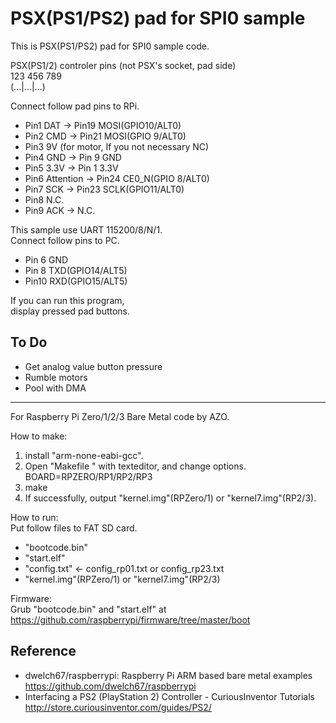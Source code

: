 PSX(PS1/PS2) pad for SPI0 sample
================================

This is PSX(PS1/PS2) pad for SPI0 sample code.  

PSX(PS1/2) controler pins (not PSX's socket, pad side)  
 123 456 789  
(...|...|...)  

Connect follow pad pins to RPi.  
* Pin1 DAT -> Pin19 MOSI(GPIO10/ALT0)  
* Pin2 CMD -> Pin21 MOSI(GPIO 9/ALT0)  
* Pin3 9V (for motor, If you not necessary NC)  
* Pin4 GND -> Pin 9 GND  
* Pin5 3.3V -> Pin 1 3.3V  
* Pin6 Attention -> Pin24 CE0_N(GPIO 8/ALT0)  
* Pin7 SCK -> Pin23 SCLK(GPIO11/ALT0)  
* Pin8 N.C.  
* Pin9 ACK -> N.C.  

This sample use UART 115200/8/N/1.  
Connect follow pins to PC.  
* Pin 6 GND  
* Pin 8 TXD(GPIO14/ALT5)  
* Pin10 RXD(GPIO15/ALT5)  

If you can run this program,  
display pressed pad buttons.  

To Do
----
- Get analog value button pressure
- Rumble motors
- Pool with DMA

-----

For Raspberry Pi Zero/1/2/3 Bare Metal code by AZO.  

How to make:  
1. install "arm-none-eabi-gcc".  
2. Open "Makefile " with texteditor, and change options.  
BOARD=RPZERO/RP1/RP2/RP3  
3. make  
4. If successfully, output "kernel.img"(RPZero/1) or "kernel7.img"(RP2/3).  

How to run:  
Put follow files to FAT SD card.  
* "bootcode.bin"  
* "start.elf"  
* "config.txt" &lt;- config_rp01.txt or config_rp23.txt  
* "kernel.img"(RPZero/1) or "kernel7.img"(RP2/3)  

Firmware:  
Grub "bootcode.bin" and "start.elf" at  
https://github.com/raspberrypi/firmware/tree/master/boot  

Reference
---------
- dwelch67/raspberrypi: Raspberry Pi ARM based bare metal examples https://github.com/dwelch67/raspberrypi  
- Interfacing a PS2 (PlayStation 2) Controller - CuriousInventor Tutorials http://store.curiousinventor.com/guides/PS2/  
